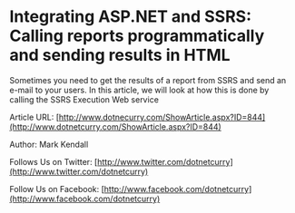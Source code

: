 Integrating ASP.NET and SSRS: Calling reports programmatically and sending results in HTML
==========================================================================================

Sometimes you need to get the results of a report from SSRS and send an e-mail to your users. In this article, we will look at how this is done by calling the SSRS Execution Web service 

Article URL: [http://www.dotnecurry.com/ShowArticle.aspx?ID=844](http://www.dotnetcurry.com/ShowArticle.aspx?ID=844)

Author: Mark Kendall

Follows Us on Twitter: [http://www.twitter.com/dotnetcurry](http://www.twitter.com/dotnetcurry)

Follow Us on Facebook: [http://www.facebook.com/dotnetcurry](http://www.facebook.com/dotnetcurry)